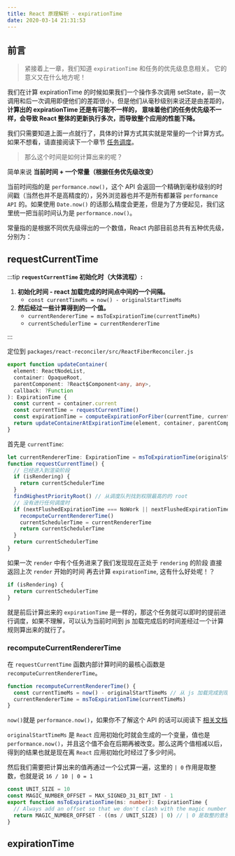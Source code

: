 ```yaml
---
title: React 原理解析 - expirationTime
date: 2020-03-14 21:31:53
---
```


## 前言

> 紧接着上一章，我们知道 `expirationTime` 和任务的优先级息息相关。 它的意义又在什么地方呢！

我们在计算 expirationTime 的时候如果我们一个操作多次调用 setState，前一次调用和后一次调用即便他们的差距很小，但是他们从毫秒级别来说还是由差距的，**计算出的 expirationTime 还是有可能不一样的， 意味着他们的任务优先级不一样，会导致 React 整体的更新执行多次，而导致整个应用的性能下降。**

我们只需要知道上面一点就行了，具体的计算方式其实就是常量的一个计算方式。如果不想看，请直接阅读下一个章节 [任务调度](./scheduleWork.md)。

> 那么这个时间是如何计算出来的呢？

简单来说 **当前时间 + 一个常量（根据任务优先级改变）**

当前时间指的是 `performance.now()`，这个 API 会返回一个精确到毫秒级别的时间戳（当然也并不是高精度的），另外浏览器也并不是所有都兼容 `performance API` 的。如果使用 `Date.now()` 的话那么精度会更差，但是为了方便起见，我们这里统一把当前时间认为是 `performance.now()`。

常量指的是根据不同优先级得出的一个数值，React 内部目前总共有五种优先级，分别为：

## requestCurrentTime

:::tip
**`requestCurrentTime` 初始化时（大体流程）:**

1. **初始化时间 - react 加载完成的时间点中间的一个间隔。**
   - `const currentTimeMs = now() - originalStartTimeMs`
2. **然后经过一些计算得到的一个值。**
   - `currentRendererTime = msToExpirationTime(currentTimeMs)`
   - `currentSchedulerTime = currentRendererTime`

:::

定位到 `packages/react-reconciler/src/ReactFiberReconciler.js`

```ts {8,9}
export function updateContainer(
  element: ReactNodeList,
  container: OpaqueRoot,
  parentComponent: ?React$Component<any, any>,
  callback: ?Function
): ExpirationTime {
  const current = container.current
  const currentTime = requestCurrentTime()
  const expirationTime = computeExpirationForFiber(currentTime, current)
  return updateContainerAtExpirationTime(element, container, parentComponent, expirationTime, callback)
}
```

首先是 `currentTime`:

```ts {10}
let currentRendererTime: ExpirationTime = msToExpirationTime(originalStartTimeMs)
function requestCurrentTime() {
  // 已经进入到渲染阶段
  if (isRendering) {
    return currentSchedulerTime
  }
  findHighestPriorityRoot() // 从调度队列找到权限最高的的 root
  // 没有进行任何调度时
  if (nextFlushedExpirationTime === NoWork || nextFlushedExpirationTime === Never) {
    recomputeCurrentRendererTime()
    currentSchedulerTime = currentRendererTime
    return currentSchedulerTime
  }
  return currentSchedulerTime
}
```

如果一次 `render` 中有个任务进来了我们发现现在正处于 `rendering` 的阶段 直接返回上次 `render` 开始的时间 再去计算 `expirationTime`, 这有什么好处呢！？

```ts
if (isRendering) {
  return currentSchedulerTime
}
```

就是前后计算出来的 `expirationTime` 是一样的，那这个任务就可以即时的提前进行调度，如果不理解，可以认为当前时间到 js 加载完成后的时间差经过一个计算规则算出来的就行了。

### recomputeCurrentRendererTime

在 `requestCurrentTime` 函数内部计算时间的最核心函数是 `recomputeCurrentRendererTime`。

```ts
function recomputeCurrentRendererTime() {
  const currentTimeMs = now() - originalStartTimeMs // 从 js 加载完成到现在为止的时间间隔
  currentRendererTime = msToExpirationTime(currentTimeMs)
}
```

`now()`就是 `performance.now()`，如果你不了解这个 API 的话可以阅读下 [相关文档](https://developer.mozilla.org/zh-CN/docs/Web/API/Performance/now)

`originalStartTimeMs` 是 `React` 应用初始化时就会生成的一个变量，值也是 `performance.now()`，并且这个值不会在后期再被改变。那么这两个值相减以后，得到的结果也就是现在离 `React` 应用初始化时经过了多少时间。

然后我们需要把计算出来的值再通过一个公式算一遍，这里的 `| 0` 作用是取整数，也就是说 `16 / 10 | 0 = 1`

```ts
const UNIT_SIZE = 10
const MAGIC_NUMBER_OFFSET = MAX_SIGNED_31_BIT_INT - 1
export function msToExpirationTime(ms: number): ExpirationTime {
  // Always add an offset so that we don't clash with the magic number for NoWork.
  return MAGIC_NUMBER_OFFSET - ((ms / UNIT_SIZE) | 0) // | 0 是取整的意思，即去掉余数
}
```

## expirationTime
